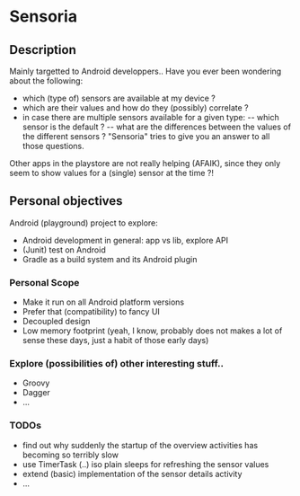 Sensoria
========

## Description
Mainly targetted to Android developpers..
Have you ever been wondering about the following:
- which (type of) sensors are available at my device ?
- which are their values and how do they (possibly) correlate ?
- in case there are multiple sensors available for a given type:
-- which sensor is the default ?
-- what are the differences between the values of the different sensors ?
"Sensoria" tries to give you an answer to all those questions.

Other apps in the playstore are not really helping (AFAIK), since they only seem to show values for a (single) sensor at the time ?!

## Personal objectives
Android (playground) project to explore:
- Android development in general: app vs lib, explore API
- (Junit) test on Android
- Gradle as a build system and its Android plugin

### Personal Scope
- Make it run on all Android platform versions
- Prefer that (compatibility) to fancy UI
- Decoupled design
- Low memory footprint (yeah, I know, probably does not makes a lot of sense these days, just a habit of those early days)

### Explore (possibilities of) other interesting stuff..
- Groovy
- Dagger
- ...

### TODOs
- find out why suddenly the startup of the overview activities has becoming so terribly slow
- use TimerTask (..) iso plain sleeps for refreshing the sensor values
- extend (basic) implementation of the sensor details activity
- ...
